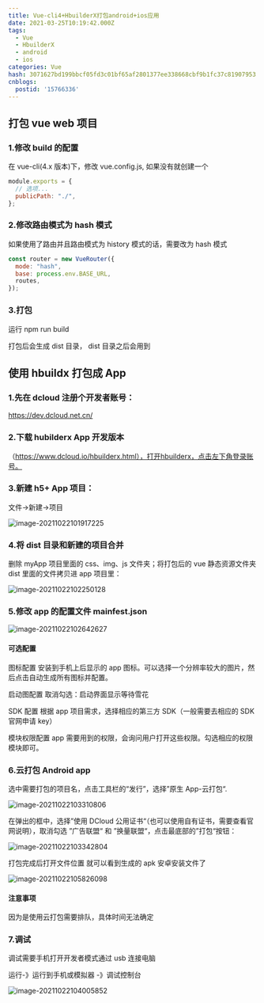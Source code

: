 ```yaml
---
title: Vue-cli4+HbuilderX打包android+ios应用
date: 2021-03-25T10:19:42.000Z
tags:
  - Vue
  - HbuilderX
  - android
  - ios
categories: Vue
hash: 3071627bd199bbcf05fd3c01bf65af2801377ee338668cbf9b1fc37c81907953
cnblogs:
  postid: '15766336'
---
```


## 打包 vue web 项目

### 1.修改 build 的配置

在 vue-cli(4.x 版本)下，修改 vue.config.js, 如果没有就创建一个

```js
module.exports = {
  // 选项...
  publicPath: "./",
};
```

### 2.修改路由模式为 hash 模式

如果使用了路由并且路由模式为 history 模式的话，需要改为 hash 模式

```js
const router = new VueRouter({
  mode: "hash",
  base: process.env.BASE_URL,
  routes,
});
```

### 3.打包

运行 npm run build

打包后会生成 dist 目录， dist 目录之后会用到

## 使用 hbuildx 打包成 App

### 1.先在 dcloud 注册个开发者账号：

https://dev.dcloud.net.cn/

### 2.下载 hubilderx App 开发版本

（https://www.dcloud.io/hbuilderx.html），打开hbuilderx，点击左下角登录账号。

### 3.新建 h5+ App 项目：

文件->新建->项目

![image-20211022101917225](https://s2.loli.net/2023/01/13/oqwczpfhTgdya6G.png)

### 4.将 dist 目录和新建的项目合并

删除 myApp 项目里面的 css、img、js 文件夹；将打包后的 vue 静态资源文件夹 dist 里面的文件拷贝进 app 项目里：

![image-20211022102250128](https://s2.loli.net/2023/01/13/YoX2zaU514eFJNH.png)

### 5.修改 app 的配置文件 mainfest.json

![image-20211022102642627](https://s2.loli.net/2023/01/13/7GqO8xNiPvyukZn.png)

#### 可选配置

图标配置
安装到手机上后显示的 app 图标。可以选择一个分辨率较大的图片，然后点击自动生成所有图标并配置。

启动图配置
取消勾选：启动界面显示等待雪花

SDK 配置
根据 app 项目需求，选择相应的第三方 SDK（一般需要去相应的 SDK 官网申请 key）

模块权限配置
app 需要用到的权限，会询问用户打开这些权限。勾选相应的权限模块即可。

### 6.云打包 Android app

选中需要打包的项目名，点击工具栏的“发行”，选择”原生 App-云打包“.

![image-20211022103310806](https://s2.loli.net/2023/01/13/8evI6JZjgshlzVK.png)

在弹出的框中，选择”使用 DCloud 公用证书“（也可以使用自有证书，需要查看官网说明），取消勾选 ”广告联盟“ 和 ”换量联盟“，点击最底部的”打包“按钮：

![image-20211022103342804](https://s2.loli.net/2023/01/13/HV6UK8aszOFNuhG.png)

打包完成后打开文件位置 就可以看到生成的 apk 安卓安装文件了

![image-20211022105826098](https://s2.loli.net/2023/01/13/o7TwB8tWVlfYn62.png)

#### 注意事项

因为是使用云打包需要排队，具体时间无法确定

### 7.调试

调试需要手机打开开发者模式通过 usb 连接电脑

运行-》运行到手机或模拟器 -》调试控制台

![image-20211022104005852](https://s2.loli.net/2023/01/13/MmCNqAe36Iiyz5H.png)

